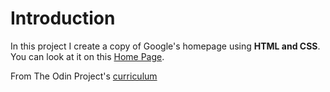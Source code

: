 # Introduction


In this project I create a copy of Google's homepage using **HTML and CSS**. You can look at it on this [Home Page](https://sinovic.github.io/google-homepage/).

From The Odin Project's [curriculum](http://www.theodinproject.com/web-development-101/html-css)
